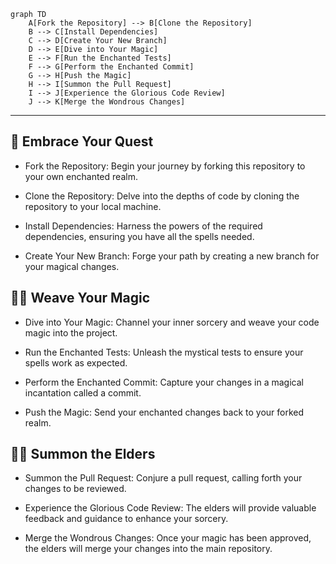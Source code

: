 ```mermaid
graph TD
    A[Fork the Repository] --> B[Clone the Repository]
    B --> C[Install Dependencies]
    C --> D[Create Your New Branch]
    D --> E[Dive into Your Magic]
    E --> F[Run the Enchanted Tests]
    F --> G[Perform the Enchanted Commit]
    G --> H[Push the Magic]
    H --> I[Summon the Pull Request]
    I --> J[Experience the Glorious Code Review]
    J --> K[Merge the Wondrous Changes]
```
---

## 🌌 Embrace Your Quest

* Fork the Repository: Begin your journey by forking this repository to your own enchanted realm.

* Clone the Repository: Delve into the depths of code by cloning the repository to your local machine.

* Install Dependencies: Harness the powers of the required dependencies, ensuring you have all the spells needed.

* Create Your New Branch: Forge your path by creating a new branch for your magical changes.
  

## 🧚‍♀️ Weave Your Magic

* Dive into Your Magic: Channel your inner sorcery and weave your code magic into the project.

* Run the Enchanted Tests: Unleash the mystical tests to ensure your spells work as expected.

* Perform the Enchanted Commit: Capture your changes in a magical incantation called a commit.

* Push the Magic: Send your enchanted changes back to your forked realm.

 ##  🧙‍♂️ Summon the Elders
 
* Summon the Pull Request: Conjure a pull request, calling forth your changes to be reviewed.

* Experience the Glorious Code Review: The elders will provide valuable feedback and guidance to enhance your sorcery.

* Merge the Wondrous Changes: Once your magic has been approved, the elders will merge your changes into the main repository.
